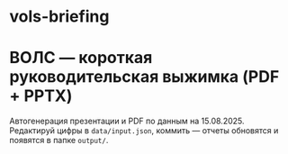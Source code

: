 # vols-briefing
# ВОЛС — короткая руководительская выжимка (PDF + PPTX)
Автогенерация презентации и PDF по данным на 15.08.2025.  
Редактируй цифры в `data/input.json`, коммить — отчеты обновятся и появятся в папке `output/`.
